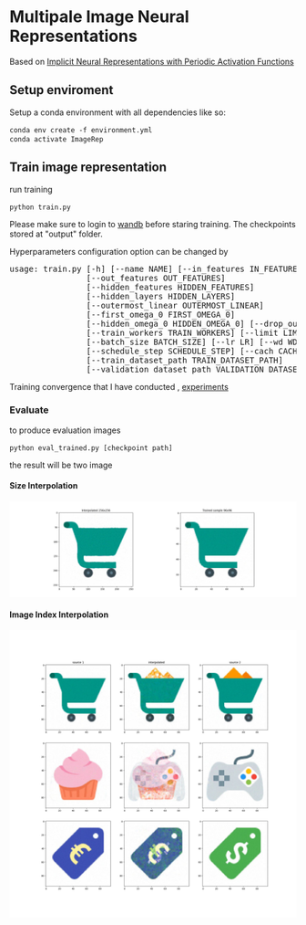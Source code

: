 # Multipale Image Neural Representations
Based on 
[Implicit Neural Representations with Periodic Activation Functions](https://github.com/vsitzmann/siren)

## Setup enviroment

Setup a conda environment with all dependencies like so:
```
conda env create -f environment.yml
conda activate ImageRep
```
## Train image representation
run training

```
python train.py
```
Please make sure to login to [wandb](https://docs.wandb.ai/quickstart) before staring training.
The checkpoints stored at "output" folder.

Hyperparameters configuration option can be changed by
<pre>
usage: train.py [-h] [--name NAME] [--in_features IN_FEATURES]
                [--out_features OUT_FEATURES]
                [--hidden_features HIDDEN_FEATURES]
                [--hidden_layers HIDDEN_LAYERS]
                [--outermost_linear OUTERMOST_LINEAR]
                [--first_omega_0 FIRST_OMEGA_0]
                [--hidden_omega_0 HIDDEN_OMEGA_0] [--drop_out DROP_OUT]
                [--train_workers TRAIN_WORKERS] [--limit LIMIT]
                [--batch_size BATCH_SIZE] [--lr LR] [--wd WD]
                [--schedule_step SCHEDULE_STEP] [--cach CACH]
                [--train_dataset_path TRAIN_DATASET_PATH]
                [--validation_dataset_path VALIDATION_DATASET_PATH]
</pre>


Training convergence that I have conducted , [experiments](https://wandb.ai/rusalmighty/Image%20Representation%20Experiment?workspace=user-)
### Evaluate
to produce evaluation images
```
python eval_trained.py [checkpoint path]
```
the result will be two image

#### Size Interpolation

![plot](./size_interpolation_example.jpg)

#### Image Index Interpolation

![plot](./image_interpolation_example.jpg)


